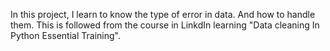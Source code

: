 In this project, I learn to know the type of error in data. And how to handle them. 
This is followed from the course in LinkdIn learning "Data cleaning In Python Essential Training".

